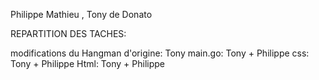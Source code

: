 Philippe Mathieu , Tony de Donato


REPARTITION DES TACHES:

modifications du Hangman d'origine: Tony
main.go: Tony + Philippe
css: Tony + Philippe
Html: Tony + Philippe 





